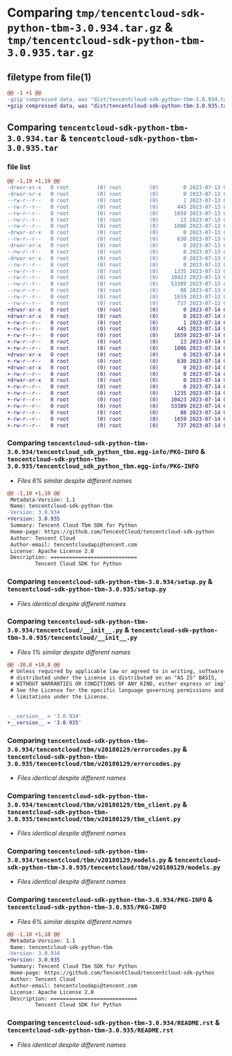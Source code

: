 # Comparing `tmp/tencentcloud-sdk-python-tbm-3.0.934.tar.gz` & `tmp/tencentcloud-sdk-python-tbm-3.0.935.tar.gz`

## filetype from file(1)

```diff
@@ -1 +1 @@
-gzip compressed data, was "dist/tencentcloud-sdk-python-tbm-3.0.934.tar", last modified: Thu Jul 13 00:33:36 2023, max compression
+gzip compressed data, was "dist/tencentcloud-sdk-python-tbm-3.0.935.tar", last modified: Fri Jul 14 00:38:41 2023, max compression
```

## Comparing `tencentcloud-sdk-python-tbm-3.0.934.tar` & `tencentcloud-sdk-python-tbm-3.0.935.tar`

### file list

```diff
@@ -1,19 +1,19 @@
-drwxr-xr-x   0 root         (0) root         (0)        0 2023-07-13 00:33:36.000000 tencentcloud-sdk-python-tbm-3.0.934/
-drwxr-xr-x   0 root         (0) root         (0)        0 2023-07-13 00:33:36.000000 tencentcloud-sdk-python-tbm-3.0.934/tencentcloud_sdk_python_tbm.egg-info/
--rw-r--r--   0 root         (0) root         (0)        1 2023-07-13 00:33:36.000000 tencentcloud-sdk-python-tbm-3.0.934/tencentcloud_sdk_python_tbm.egg-info/dependency_links.txt
--rw-r--r--   0 root         (0) root         (0)      445 2023-07-13 00:33:36.000000 tencentcloud-sdk-python-tbm-3.0.934/tencentcloud_sdk_python_tbm.egg-info/SOURCES.txt
--rw-r--r--   0 root         (0) root         (0)     1659 2023-07-13 00:33:36.000000 tencentcloud-sdk-python-tbm-3.0.934/tencentcloud_sdk_python_tbm.egg-info/PKG-INFO
--rw-r--r--   0 root         (0) root         (0)       13 2023-07-13 00:33:36.000000 tencentcloud-sdk-python-tbm-3.0.934/tencentcloud_sdk_python_tbm.egg-info/top_level.txt
--rw-r--r--   0 root         (0) root         (0)     1006 2023-07-13 00:33:36.000000 tencentcloud-sdk-python-tbm-3.0.934/setup.py
-drwxr-xr-x   0 root         (0) root         (0)        0 2023-07-13 00:33:36.000000 tencentcloud-sdk-python-tbm-3.0.934/tencentcloud/
--rw-r--r--   0 root         (0) root         (0)      630 2023-07-13 00:33:36.000000 tencentcloud-sdk-python-tbm-3.0.934/tencentcloud/__init__.py
-drwxr-xr-x   0 root         (0) root         (0)        0 2023-07-13 00:33:36.000000 tencentcloud-sdk-python-tbm-3.0.934/tencentcloud/tbm/
--rw-r--r--   0 root         (0) root         (0)        0 2023-07-13 00:33:36.000000 tencentcloud-sdk-python-tbm-3.0.934/tencentcloud/tbm/__init__.py
-drwxr-xr-x   0 root         (0) root         (0)        0 2023-07-13 00:33:36.000000 tencentcloud-sdk-python-tbm-3.0.934/tencentcloud/tbm/v20180129/
--rw-r--r--   0 root         (0) root         (0)        0 2023-07-13 00:33:36.000000 tencentcloud-sdk-python-tbm-3.0.934/tencentcloud/tbm/v20180129/__init__.py
--rw-r--r--   0 root         (0) root         (0)     1235 2023-07-13 00:33:36.000000 tencentcloud-sdk-python-tbm-3.0.934/tencentcloud/tbm/v20180129/errorcodes.py
--rw-r--r--   0 root         (0) root         (0)    10423 2023-07-13 00:33:36.000000 tencentcloud-sdk-python-tbm-3.0.934/tencentcloud/tbm/v20180129/tbm_client.py
--rw-r--r--   0 root         (0) root         (0)    53389 2023-07-13 00:33:36.000000 tencentcloud-sdk-python-tbm-3.0.934/tencentcloud/tbm/v20180129/models.py
--rw-r--r--   0 root         (0) root         (0)       88 2023-07-13 00:33:36.000000 tencentcloud-sdk-python-tbm-3.0.934/setup.cfg
--rw-r--r--   0 root         (0) root         (0)     1659 2023-07-13 00:33:36.000000 tencentcloud-sdk-python-tbm-3.0.934/PKG-INFO
--rw-r--r--   0 root         (0) root         (0)      737 2023-07-13 00:33:36.000000 tencentcloud-sdk-python-tbm-3.0.934/README.rst
+drwxr-xr-x   0 root         (0) root         (0)        0 2023-07-14 00:38:41.000000 tencentcloud-sdk-python-tbm-3.0.935/
+drwxr-xr-x   0 root         (0) root         (0)        0 2023-07-14 00:38:41.000000 tencentcloud-sdk-python-tbm-3.0.935/tencentcloud_sdk_python_tbm.egg-info/
+-rw-r--r--   0 root         (0) root         (0)        1 2023-07-14 00:38:41.000000 tencentcloud-sdk-python-tbm-3.0.935/tencentcloud_sdk_python_tbm.egg-info/dependency_links.txt
+-rw-r--r--   0 root         (0) root         (0)      445 2023-07-14 00:38:41.000000 tencentcloud-sdk-python-tbm-3.0.935/tencentcloud_sdk_python_tbm.egg-info/SOURCES.txt
+-rw-r--r--   0 root         (0) root         (0)     1659 2023-07-14 00:38:41.000000 tencentcloud-sdk-python-tbm-3.0.935/tencentcloud_sdk_python_tbm.egg-info/PKG-INFO
+-rw-r--r--   0 root         (0) root         (0)       13 2023-07-14 00:38:41.000000 tencentcloud-sdk-python-tbm-3.0.935/tencentcloud_sdk_python_tbm.egg-info/top_level.txt
+-rw-r--r--   0 root         (0) root         (0)     1006 2023-07-14 00:38:41.000000 tencentcloud-sdk-python-tbm-3.0.935/setup.py
+drwxr-xr-x   0 root         (0) root         (0)        0 2023-07-14 00:38:41.000000 tencentcloud-sdk-python-tbm-3.0.935/tencentcloud/
+-rw-r--r--   0 root         (0) root         (0)      630 2023-07-14 00:38:41.000000 tencentcloud-sdk-python-tbm-3.0.935/tencentcloud/__init__.py
+drwxr-xr-x   0 root         (0) root         (0)        0 2023-07-14 00:38:41.000000 tencentcloud-sdk-python-tbm-3.0.935/tencentcloud/tbm/
+-rw-r--r--   0 root         (0) root         (0)        0 2023-07-14 00:38:41.000000 tencentcloud-sdk-python-tbm-3.0.935/tencentcloud/tbm/__init__.py
+drwxr-xr-x   0 root         (0) root         (0)        0 2023-07-14 00:38:41.000000 tencentcloud-sdk-python-tbm-3.0.935/tencentcloud/tbm/v20180129/
+-rw-r--r--   0 root         (0) root         (0)        0 2023-07-14 00:38:41.000000 tencentcloud-sdk-python-tbm-3.0.935/tencentcloud/tbm/v20180129/__init__.py
+-rw-r--r--   0 root         (0) root         (0)     1235 2023-07-14 00:38:41.000000 tencentcloud-sdk-python-tbm-3.0.935/tencentcloud/tbm/v20180129/errorcodes.py
+-rw-r--r--   0 root         (0) root         (0)    10423 2023-07-14 00:38:41.000000 tencentcloud-sdk-python-tbm-3.0.935/tencentcloud/tbm/v20180129/tbm_client.py
+-rw-r--r--   0 root         (0) root         (0)    53389 2023-07-14 00:38:41.000000 tencentcloud-sdk-python-tbm-3.0.935/tencentcloud/tbm/v20180129/models.py
+-rw-r--r--   0 root         (0) root         (0)       88 2023-07-14 00:38:41.000000 tencentcloud-sdk-python-tbm-3.0.935/setup.cfg
+-rw-r--r--   0 root         (0) root         (0)     1659 2023-07-14 00:38:41.000000 tencentcloud-sdk-python-tbm-3.0.935/PKG-INFO
+-rw-r--r--   0 root         (0) root         (0)      737 2023-07-14 00:38:41.000000 tencentcloud-sdk-python-tbm-3.0.935/README.rst
```

### Comparing `tencentcloud-sdk-python-tbm-3.0.934/tencentcloud_sdk_python_tbm.egg-info/PKG-INFO` & `tencentcloud-sdk-python-tbm-3.0.935/tencentcloud_sdk_python_tbm.egg-info/PKG-INFO`

 * *Files 6% similar despite different names*

```diff
@@ -1,10 +1,10 @@
 Metadata-Version: 1.1
 Name: tencentcloud-sdk-python-tbm
-Version: 3.0.934
+Version: 3.0.935
 Summary: Tencent Cloud Tbm SDK for Python
 Home-page: https://github.com/TencentCloud/tencentcloud-sdk-python
 Author: Tencent Cloud
 Author-email: tencentcloudapi@tencent.com
 License: Apache License 2.0
 Description: ============================
         Tencent Cloud SDK for Python
```

### Comparing `tencentcloud-sdk-python-tbm-3.0.934/setup.py` & `tencentcloud-sdk-python-tbm-3.0.935/setup.py`

 * *Files identical despite different names*

### Comparing `tencentcloud-sdk-python-tbm-3.0.934/tencentcloud/__init__.py` & `tencentcloud-sdk-python-tbm-3.0.935/tencentcloud/__init__.py`

 * *Files 1% similar despite different names*

```diff
@@ -10,8 +10,8 @@
 # Unless required by applicable law or agreed to in writing, software
 # distributed under the License is distributed on an "AS IS" BASIS,
 # WITHOUT WARRANTIES OR CONDITIONS OF ANY KIND, either express or implied.
 # See the License for the specific language governing permissions and
 # limitations under the License.
 
 
-__version__ = '3.0.934'
+__version__ = '3.0.935'
```

### Comparing `tencentcloud-sdk-python-tbm-3.0.934/tencentcloud/tbm/v20180129/errorcodes.py` & `tencentcloud-sdk-python-tbm-3.0.935/tencentcloud/tbm/v20180129/errorcodes.py`

 * *Files identical despite different names*

### Comparing `tencentcloud-sdk-python-tbm-3.0.934/tencentcloud/tbm/v20180129/tbm_client.py` & `tencentcloud-sdk-python-tbm-3.0.935/tencentcloud/tbm/v20180129/tbm_client.py`

 * *Files identical despite different names*

### Comparing `tencentcloud-sdk-python-tbm-3.0.934/tencentcloud/tbm/v20180129/models.py` & `tencentcloud-sdk-python-tbm-3.0.935/tencentcloud/tbm/v20180129/models.py`

 * *Files identical despite different names*

### Comparing `tencentcloud-sdk-python-tbm-3.0.934/PKG-INFO` & `tencentcloud-sdk-python-tbm-3.0.935/PKG-INFO`

 * *Files 6% similar despite different names*

```diff
@@ -1,10 +1,10 @@
 Metadata-Version: 1.1
 Name: tencentcloud-sdk-python-tbm
-Version: 3.0.934
+Version: 3.0.935
 Summary: Tencent Cloud Tbm SDK for Python
 Home-page: https://github.com/TencentCloud/tencentcloud-sdk-python
 Author: Tencent Cloud
 Author-email: tencentcloudapi@tencent.com
 License: Apache License 2.0
 Description: ============================
         Tencent Cloud SDK for Python
```

### Comparing `tencentcloud-sdk-python-tbm-3.0.934/README.rst` & `tencentcloud-sdk-python-tbm-3.0.935/README.rst`

 * *Files identical despite different names*

